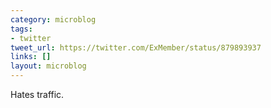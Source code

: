 ```yaml
---
category: microblog
tags:
- twitter
tweet_url: https://twitter.com/ExMember/status/879893937
links: []
layout: microblog
---
```

Hates traffic.
